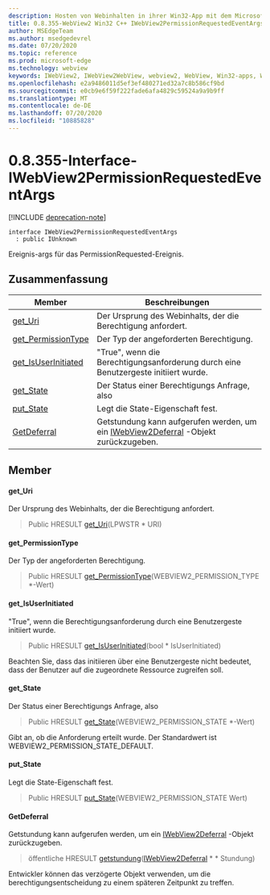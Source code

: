 ```yaml
---
description: Hosten von Webinhalten in ihrer Win32-App mit dem Microsoft Edge WebView2-Steuerelement
title: 0.8.355-WebView2 Win32 C++ IWebView2PermissionRequestedEventArgs
author: MSEdgeTeam
ms.author: msedgedevrel
ms.date: 07/20/2020
ms.topic: reference
ms.prod: microsoft-edge
ms.technology: webview
keywords: IWebView2, IWebView2WebView, webview2, WebView, Win32-apps, Win32, Edge
ms.openlocfilehash: e2a9486011d5ef3ef480271ed32a7c8b586cf9bd
ms.sourcegitcommit: e0cb9e6f59f222fade6afa4829c59524a9a9b9ff
ms.translationtype: MT
ms.contentlocale: de-DE
ms.lasthandoff: 07/20/2020
ms.locfileid: "10885828"
---
```

# 0.8.355-Interface-IWebView2PermissionRequestedEventArgs 

[!INCLUDE [deprecation-note](../../includes/deprecation-note.md)]

```
interface IWebView2PermissionRequestedEventArgs
  : public IUnknown
```

Ereignis-args für das PermissionRequested-Ereignis.

## Zusammenfassung

 Member                        | Beschreibungen
--------------------------------|---------------------------------------------
[get_Uri](#get_uri) | Der Ursprung des Webinhalts, der die Berechtigung anfordert.
[get_PermissionType](#get_permissiontype) | Der Typ der angeforderten Berechtigung.
[get_IsUserInitiated](#get_isuserinitiated) | "True", wenn die Berechtigungsanforderung durch eine Benutzergeste initiiert wurde.
[get_State](#get_state) | Der Status einer Berechtigungs Anfrage, also
[put_State](#put_state) | Legt die State-Eigenschaft fest.
[GetDeferral](#getdeferral) | Getstundung kann aufgerufen werden, um ein [IWebView2Deferral](IWebView2Deferral.md) -Objekt zurückzugeben.

## Member

#### get_Uri 

Der Ursprung des Webinhalts, der die Berechtigung anfordert.

> Public HRESULT [get_Uri](#get_uri)(LPWSTR * URI)

#### get_PermissionType 

Der Typ der angeforderten Berechtigung.

> Public HRESULT [get_PermissionType](#get_permissiontype)(WEBVIEW2_PERMISSION_TYPE *-Wert)

#### get_IsUserInitiated 

"True", wenn die Berechtigungsanforderung durch eine Benutzergeste initiiert wurde.

> Public HRESULT [get_IsUserInitiated](#get_isuserinitiated)(bool * IsUserInitiated)

Beachten Sie, dass das initiieren über eine Benutzergeste nicht bedeutet, dass der Benutzer auf die zugeordnete Ressource zugreifen soll.

#### get_State 

Der Status einer Berechtigungs Anfrage, also

> Public HRESULT [get_State](#get_state)(WEBVIEW2_PERMISSION_STATE *-Wert)

Gibt an, ob die Anforderung erteilt wurde. Der Standardwert ist WEBVIEW2_PERMISSION_STATE_DEFAULT.

#### put_State 

Legt die State-Eigenschaft fest.

> Public HRESULT [put_State](#put_state)(WEBVIEW2_PERMISSION_STATE Wert)

#### GetDeferral 

Getstundung kann aufgerufen werden, um ein [IWebView2Deferral](IWebView2Deferral.md) -Objekt zurückzugeben.

> öffentliche HRESULT [getstundung](#getdeferral)([IWebView2Deferral](IWebView2Deferral.md) * * Stundung)

Entwickler können das verzögerte Objekt verwenden, um die berechtigungsentscheidung zu einem späteren Zeitpunkt zu treffen.

